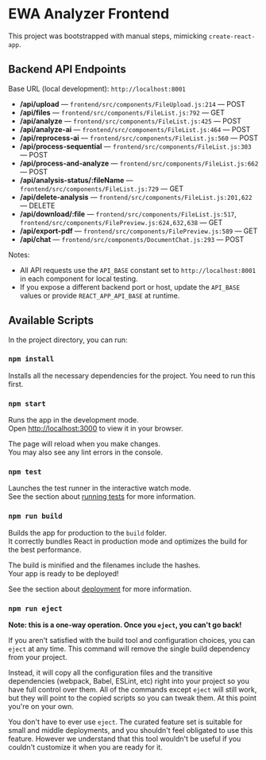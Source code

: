 # EWA Analyzer Frontend

This project was bootstrapped with manual steps, mimicking `create-react-app`.

## Backend API Endpoints

Base URL (local development): `http://localhost:8001`

- __/api/upload__ — `frontend/src/components/FileUpload.js:214` — POST
- __/api/files__ — `frontend/src/components/FileList.js:792` — GET
- __/api/analyze__ — `frontend/src/components/FileList.js:425` — POST
- __/api/analyze-ai__ — `frontend/src/components/FileList.js:464` — POST
- __/api/reprocess-ai__ — `frontend/src/components/FileList.js:560` — POST
- __/api/process-sequential__ — `frontend/src/components/FileList.js:303` — POST
- __/api/process-and-analyze__ — `frontend/src/components/FileList.js:662` — POST
- __/api/analysis-status/:fileName__ — `frontend/src/components/FileList.js:729` — GET
- __/api/delete-analysis__ — `frontend/src/components/FileList.js:201,622` — DELETE
- __/api/download/:file__ — `frontend/src/components/FileList.js:517`, `frontend/src/components/FilePreview.js:624,632,638` — GET
- __/api/export-pdf__ — `frontend/src/components/FilePreview.js:589` — GET
- __/api/chat__ — `frontend/src/components/DocumentChat.js:293` — POST

Notes:
- All API requests use the `API_BASE` constant set to `http://localhost:8001` in each component for local testing.
- If you expose a different backend port or host, update the `API_BASE` values or provide `REACT_APP_API_BASE` at runtime.

## Available Scripts

In the project directory, you can run:

### `npm install`

Installs all the necessary dependencies for the project. You need to run this first.

### `npm start`

Runs the app in the development mode.\
Open [http://localhost:3000](http://localhost:3000) to view it in your browser.

The page will reload when you make changes.\
You may also see any lint errors in the console.

### `npm test`

Launches the test runner in the interactive watch mode.\
See the section about [running tests](https://facebook.github.io/create-react-app/docs/running-tests) for more information.

### `npm run build`

Builds the app for production to the `build` folder.\
It correctly bundles React in production mode and optimizes the build for the best performance.

The build is minified and the filenames include the hashes.\
Your app is ready to be deployed!

See the section about [deployment](https://facebook.github.io/create-react-app/docs/deployment) for more information.

### `npm run eject`

**Note: this is a one-way operation. Once you `eject`, you can't go back!**

If you aren't satisfied with the build tool and configuration choices, you can `eject` at any time. This command will remove the single build dependency from your project.

Instead, it will copy all the configuration files and the transitive dependencies (webpack, Babel, ESLint, etc) right into your project so you have full control over them. All of the commands except `eject` will still work, but they will point to the copied scripts so you can tweak them. At this point you're on your own.

You don't have to ever use `eject`. The curated feature set is suitable for small and middle deployments, and you shouldn't feel obligated to use this feature. However we understand that this tool wouldn't be useful if you couldn't customize it when you are ready for it.
